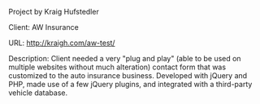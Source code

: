 Project by Kraig Hufstedler

Client: AW Insurance

URL: http://kraigh.com/aw-test/

Description: Client needed a very "plug and play" (able to be used on multiple websites without much alteration) contact form that was customized to the auto insurance business. Developed with jQuery and PHP, made use of a few jQuery plugins, and integrated with a third-party vehicle database.
